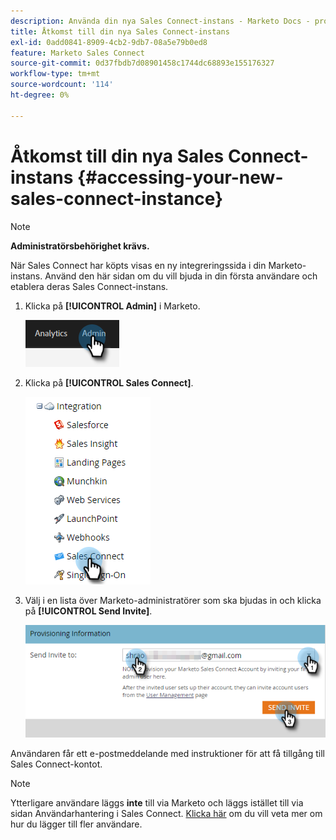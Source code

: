 ```yaml
---
description: Använda din nya Sales Connect-instans - Marketo Docs - produktdokumentation
title: Åtkomst till din nya Sales Connect-instans
exl-id: 0add0841-8909-4cb2-9db7-08a5e79b0ed8
feature: Marketo Sales Connect
source-git-commit: 0d37fbdb7d08901458c1744dc68893e155176327
workflow-type: tm+mt
source-wordcount: '114'
ht-degree: 0%

---
```


# Åtkomst till din nya Sales Connect-instans {#accessing-your-new-sales-connect-instance}

>[!NOTE]
>
>**Administratörsbehörighet krävs.**

När Sales Connect har köpts visas en ny integreringssida i din Marketo-instans. Använd den här sidan om du vill bjuda in din första användare och etablera deras Sales Connect-instans.

1. Klicka på **[!UICONTROL Admin]** i Marketo.

   ![](assets/accessing-your-new-sales-connect-instance-1.png)

1. Klicka på **[!UICONTROL Sales Connect]**.

   ![](assets/accessing-your-new-sales-connect-instance-2.png)

1. Välj i en lista över Marketo-administratörer som ska bjudas in och klicka på **[!UICONTROL Send Invite]**.

   ![](assets/accessing-your-new-sales-connect-instance-3.png)

Användaren får ett e-postmeddelande med instruktioner för att få tillgång till Sales Connect-kontot.

>[!NOTE]
>
>Ytterligare användare läggs **inte** till via Marketo och läggs istället till via sidan Användarhantering i Sales Connect. [Klicka här](/help/marketo/product-docs/marketo-sales-connect/admin/invite-users.md) om du vill veta mer om hur du lägger till fler användare.
